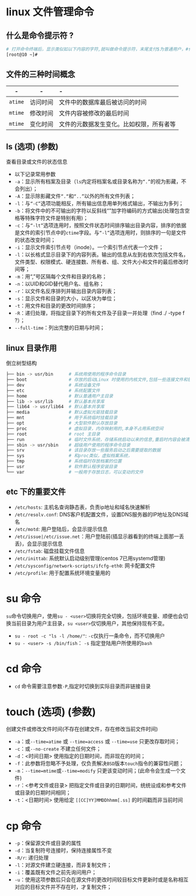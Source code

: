 # linux 文件管理命令 

## 什么是命令提示符 ?
```bash
# 打开命令终端后，显示类似如以下内容的字符,就叫做命令提示符，末尾支付$为普通用户，#代表为root用户 
[root@10 ~]#
```
## 文件的三种时间概念  
|-|-|-|
|:-:|:-:|:-|
|`atime`| 访问时间| 文件中的数据库最后被访问的时间|
|`mtime`| 修改时间| 文件内容被修改的最后时间|
|`mtime`| 变化时间| 文件的元数据发生变化。比如权限，所有者等|  



## ls (选项) (参数)  
查看目录或文件的状态信息  
- 以下记录常用参数 
- `-a`：显示所有档案及目录（`ls`内定将档案名或目录名称为`“.”`的视为影藏，不会列出）；
- `-A`：显示除影藏文件`“.“`和`“..”`以外的所有文件列表；
- `-l`：与`“-C”`选项功能相反，所有输出信息用单列格式输出，不输出为多列；
- `-b`：将文件中的不可输出的字符以反斜线“”加字符编码的方式输出(处理包含空格等特殊字符文件是特别有用)；
- `-c`：与`“-lt”`选项连用时，按照文件状态时间排序输出目录内容，排序的依据是文件的索引节点中的`ctime`字段。与`“-l”`选项连用时，则排序的一句是文件的状态改变时间；
- `-i`：显示文件索引节点号（inode）。一个索引节点代表一个文件；
- `-l`：以长格式显示目录下的内容列表。输出的信息从左到右依次包括文件名，文件类型、权限模式、硬连接数、所有者、组、文件大小和文件的最后修改时间等；
- `-m`：用“,”号区隔每个文件和目录的名称；
- `-n`：以UID和GID替代用户名、组名称；
- `-r`：以文件名反序排列并输出目录内容列表；
- `-s`：显示文件和目录的大小，以区块为单位；
- `-t`：用文件和目录的更改时间排序；
- `-R`：递归处理，将指定目录下的所有文件及子目录一并处理（find ./ -type f ?）；
- `--full-time`：列出完整的日期与时间；

## linux 目录作用 
倒立树型结构  
```bash
├── bin -> usr/bin      # 系统用使用的程序命令目录
├── boot                # 存放的启动Linux 时使用的内核文件,包括一些连接文件和镜像文件
├── dev                 # 系统设备文件
├── etc                 # 系统配置文件
├── home                # 默认普通用户主目录
├── lib -> usr/lib      # 默认基本共享库
├── lib64 -> usr/lib64  # 默认基本共享库
├── media               # 默认虚拟光驱挂载目录
├── mnt                 # 用于系统临时挂载目录
├── opt                 # 大型软件默认存放目录
├── proc                # 虚拟目录，内存映射用的,本身不占用系统空间 
├── root                # root 主目录
├── run                 # 临时文件系统，存储系统启动以来的信息,重启时内容会被清空  
├── sbin -> usr/sbin    # 超级用户使用的程序命令目录
├── srv                 # 该目录存放一些服务启动之后需要提取的数据
├── sys                 # 和proc类似，虚拟档案系统，
├── tmp                 # 系统临时存放档案的位置 
├── usr                 # 软件默认程序安装目录 
└── var                 # 一般用于存放日志，可以变动的文件 
```

## etc 下的重要文件 
- `/etc/hosts`: 主机名查询静态表，负责ip地址和域名快速解析  
- `/etc/resolv.conf`: DNS客户机配置文件，设置DNS服务器的IP地址及DNS域名  
- `/etc/motd`: 用户登陆后，会显示提示信息 
- `/etc/issue|/etc/issue.net`：用户登陆前(插显示器看到的终端上面那一丢丢)，会显示提示信息
- `/etc/fstab`: 磁盘挂载文件信息   
- `/etc/inittab`: 系统默认启动级别管理(centos 7已用systemd管理)  
- `/etc/sysconfig/network-scripts/ifcfg-eth0`: 网卡配置文件   
- `/etc/profile`: 用于配置系统环境变量用的  


# su 命令 
`su`命令切换用户，使用`su - <user>`切换将完全切换，包括环境变量、顺便也会切换当前目录为用户主目录，`su <user>`仅切换用户，其他保持现有不变。 
- `su - root -c "ls -l /home/"`: `-c`仅执行一条命令，而不切换用户  
- `su - <user> -s /bin/fish`： `-s` 指定登陆用户所使用的`bash`  

# cd 命令 
- `cd` 命令需要注意参数`-P`,指定时切换到实际目录而非链接目录  

# touch (选项) (参数)
创建文件或修改文件时间(不存在创建文件，存在修改当前文件时间)  

- `-a`：或`--time=atime` 或 `--time=access` 或 `--time=use`  只更改存取时间；
- `-c`：或`--no-create`  不建立任何文件；
- `-d`：<时间日期> 使用指定的日期时间，而非现在的时间；
- `-f`：此参数将忽略不予处理，仅负责解决`BSD`版本`touch`指令的兼容性问题；
- `-m`：`--time=mtime`或`--time=modify`  只更该变动时间；(此命令会生成一个文件)
- `-r`：<参考文件或目录>  把指定文件或目录的日期时间，统统设成和参考文件或目录的日期时间相同；
- `-t`：<日期时间>  使用给定 `[[CC]YY]MMDDhhmm[.ss]` 的时间戳而非当前时间  

# cp 命令
- `-p`：保留源文件或目录的属性  
- `-d`：当复制符号连接时，保持连接属性不变   
- `-R/r`: 递归处理  
- `-l`：对源文件建立硬连接，而非复制文件；
- `-i`：覆盖既有文件之前先询问用户；
- `-u`：使用这项参数后只会在源文件的更改时间较目标文件更新时或是名称相互对应的目标文件并不存在时，才复制文件；

